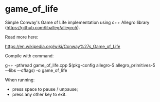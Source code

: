 # game_of_life
Simple Conway's Game of Life implementation using c++ Allegro library (https://github.com/liballeg/allegro5).

Read more here:

https://en.wikipedia.org/wiki/Conway%27s_Game_of_Life

Compile with command:

g++ -pthread game_of_life.cpp $(pkg-config allegro-5 allegro_primitives-5 --libs --cflags) -o game_of_life

When running:
- press space to pause / unpause;
- press any other key to exit.
